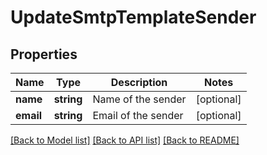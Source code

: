 # UpdateSmtpTemplateSender

## Properties
Name | Type | Description | Notes
------------ | ------------- | ------------- | -------------
**name** | **string** | Name of the sender | [optional] 
**email** | **string** | Email of the sender | [optional] 

[[Back to Model list]](../README.md#documentation-for-models) [[Back to API list]](../README.md#documentation-for-api-endpoints) [[Back to README]](../README.md)


